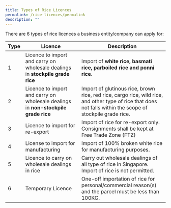 ```yaml
---
title: Types of Rice Licences
permalink: /rice-licences/permalink
description: ""
---
```

There are 6 types of rice licences a business entity/company can apply for:

| Type | Licence | Description |
| -------- | -------- | -------- |
| 1  | Licence to import and carry on wholesale dealings in **stockpile grade rice**    |  Import of **white rice, basmati rice, parboiled rice and ponni rice**.   |
| 2  | Licence to import and carry on wholesale dealings in **non-stockpile grade rice** |     Import of glutinous rice, brown rice, red rice, cargo rice, wild rice, and other type of rice that does not falls within the scope of stockpile grade rice.    |
| 3 | Licence to import for re-export| Import of rice for re-export only. Consignments shall be kept at Free Trade Zone (FTZ)|
| 4 | License to import for manufacturing| Import of 100% broken white rice for manufacturing purposes. |
| 5 | Licence to carry on wholesale dealings in rice     |Carry out wholesale dealings of all type of rice in Singapore. Import of rice is not permitted.|
| 6 | Temporary Licence  |  One-off importation of rice for personal/commercial reason(s) and the parcel must be less than 100KG.    |
